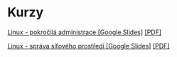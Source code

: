 # Kurzy

[Linux - pokročilá administrace \[Google Slides\]](https://docs.google.com/presentation/d/1i5pyaBdSYGpFD03FBKIdAnPcOgDiT1SCZ6GU9wbse8U)
[\[PDF\]](<Linux - pokročilá administrace.pdf>)

[Linux - správa síťového prostředí \[Google Slides\]](https://docs.google.com/presentation/d/1p8iXCN0iB5lpuFJ45OEB6fkYK54txk9Hgmw-X-8Ox08/edit#slide=id.geaec9bb336_0_51)
[\[PDF\]](<Linux - správa síťového prostředí.pdf>)

